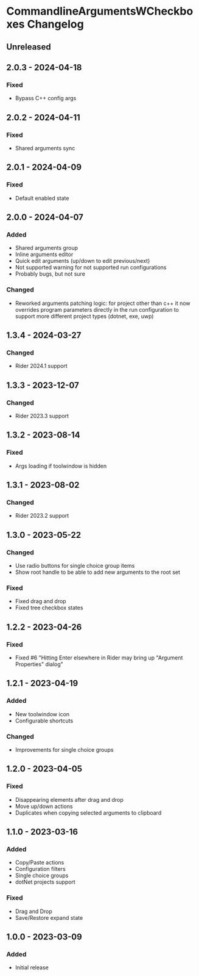 <!-- Keep a Changelog guide -> https://keepachangelog.com -->

# CommandlineArgumentsWCheckboxes Changelog

## Unreleased

## 2.0.3 - 2024-04-18

### Fixed
- Bypass C++ config args

## 2.0.2 - 2024-04-11

### Fixed
- Shared arguments sync

## 2.0.1 - 2024-04-09

### Fixed
- Default enabled state

## 2.0.0 - 2024-04-07

### Added
- Shared arguments group
- Inline arguments editor
- Quick edit arguments (up/down to edit previous/next)
- Not supported warning for not supported run configurations
- Probably bugs, but not sure

### Changed
- Reworked arguments patching logic: for project other than c++ it now overrides program parameters directly in the run configuration to support more different project types (dotnet, exe, uwp)

## 1.3.4 - 2024-03-27

### Changed
- Rider 2024.1 support

## 1.3.3 - 2023-12-07

### Changed
- Rider 2023.3 support

## 1.3.2 - 2023-08-14

### Fixed
- Args loading if toolwindow is hidden

## 1.3.1 - 2023-08-02

### Changed
- Rider 2023.2 support

## 1.3.0 - 2023-05-22

### Changed
- Use radio buttons for single choice group items
- Show root handle to be able to add new arguments to the root set

### Fixed
- Fixed drag and drop
- Fixed tree checkbox states

## 1.2.2 - 2023-04-26

### Fixed
- Fixed #6 "Hitting Enter elsewhere in Rider may bring up "Argument Properties" dialog"

## 1.2.1 - 2023-04-19

### Added
- New toolwindow icon
- Configurable shortcuts

### Changed
- Improvements for single choice groups

## 1.2.0 - 2023-04-05

### Fixed
- Disappearing elements after drag and drop
- Move up/down actions
- Duplicates when copying selected arguments to clipboard

## 1.1.0 - 2023-03-16

### Added
- Copy/Paste actions
- Configuration filters
- Single choice groups
- dotNet projects support

### Fixed
- Drag and Drop
- Save/Restore expand state

## 1.0.0 - 2023-03-09

### Added
- Initial release
